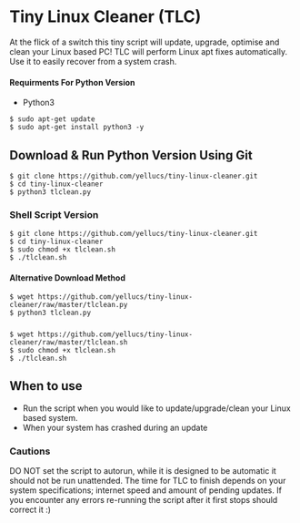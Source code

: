 # Tiny Linux Cleaner (TLC)
 At the flick of a switch this tiny script will update, upgrade, optimise and clean your Linux based PC!
 TLC will perform Linux apt fixes automatically. Use it to easily recover from a system crash.
 
#### Requirments For Python Version
   * Python3
```
$ sudo apt-get update
$ sudo apt-get install python3 -y
```

## Download & Run Python Version Using Git

```
$ git clone https://github.com/yellucs/tiny-linux-cleaner.git
$ cd tiny-linux-cleaner
$ python3 tlclean.py 
```
### Shell Script Version 
```
$ git clone https://github.com/yellucs/tiny-linux-cleaner.git
$ cd tiny-linux-cleaner
$ sudo chmod +x tlclean.sh
$ ./tlclean.sh
```

#### Alternative Download Method

```
$ wget https://github.com/yellucs/tiny-linux-cleaner/raw/master/tlclean.py
$ python3 tlclean.py 
```
#####
```
$ wget https://github.com/yellucs/tiny-linux-cleaner/raw/master/tlclean.sh
$ sudo chmod +x tlclean.sh
$ ./tlclean.sh
```
## When to use
   * Run the script when you would like to update/upgrade/clean your Linux based system. 
   * When your system has crashed during an update

### Cautions
DO NOT set the script to autorun, while it is designed to be automatic it should not be run unattended. The time for TLC to finish depends on your system specifications; internet speed and amount of pending updates. If you encounter any errors re-running the script after it first stops should correct it :)
